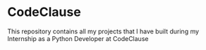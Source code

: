 # CodeClause
This repository contains all my projects that I have built during my Internship as a Python Developer at CodeClause
